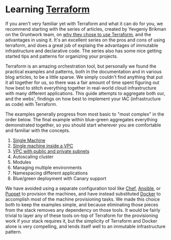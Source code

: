 # Learning [Terraform](https://www.terraform.io/)

If you aren't very familiar yet with Terraform and what it can do for you, we recommend starting with the series of articles, created by Yevgeniy Brikman on the Gruntwork team, on [why they chose to use Terraform](https://blog.gruntwork.io/why-we-use-terraform-and-not-chef-puppet-ansible-saltstack-or-cloudformation-7989dad2865c), and the advantages in using it. It's an excellent series on the pros and cons of using terraform, and does a great job of explaing the advantages of immutable infrastructure and declarative code. The series also has some nice getting started tips and patterns for organizing your projects.

Terraform is an amazing orchestration tool, but personally we found the practical examples and patterns, both in the documentation and in various blog articles, to be a little sparse. We simply couldn't find anything that put it all together for us, so there was a fair amount of time spent figuring out how best to stitch everything together in real-world cloud infrastructure with many different applications. This guide attempts to aggregate both our, and the webs', findings on how best to implement your IAC (infrastructure as code) with Terraform.

The examples generally progress from most basic to "most complex" in the order below. The final example within blue-green aggregates everything demonstrated together, so you should start wherever you are comfortable and familiar with the concepts.

1) [Single Machine](single-machine/README.md)
2) [Single machine inside a VPC](single-machine-with-VPC/README.md)
3) [VPC with public and private subnets](private-subnet/README.md)
4) Autoscaling cluster
5) Modules
6) Managing multiple environments
7) Namespacing different applications
8) Blue/green deployment with Canary support

We have avoided using a separate configuration tool like [Chef](https://www.chef.io/chef/), [Ansible](https://www.ansible.com/), or [Puppet](https://docs.puppet.com/puppet/) to provision the machines, and have instead substituted [Docker](https://www.docker.com/) to accomplish most of the machine provisioning tasks. We made this choice both to keep the examples simple, and because eliminating those pieces from the stack removes any dependency on those tools. It would be fairly trivial to layer any of these tools on-top of Terraform for the provisioning work if your stack requires it, but the simplicity of Terraform and Docker alone is very compelling, and lends itself well to an immutable infrastructure pattern.